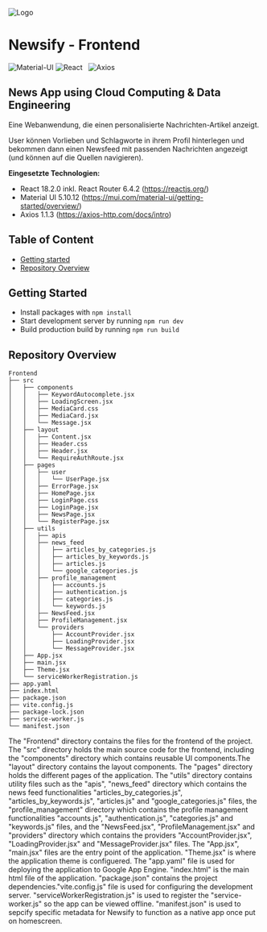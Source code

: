 
![Logo](https://avatars.githubusercontent.com/u/117459812?s=200&v=4)
#   Newsify - Frontend
![Material-UI](https://img.shields.io/badge/Material--UI-0081CB?style=for-the-badge&logo=material-ui&logoColor=white)
![React](https://img.shields.io/badge/React-20232A?style=for-the-badge&logo=react&logoColor=61DAFB)&nbsp;&nbsp; 
![Axios](https://img.shields.io/badge/Axios-5A29E4?style=for-the-badge&logo=axios&logoColor=white)&nbsp;&nbsp; 

## News App using Cloud Computing & Data Engineering

Eine Webanwendung, die einen personalisierte Nachrichten-Artikel anzeigt.

User können Vorlieben und Schlagworte in ihrem Profil hinterlegen und bekommen dann einen Newsfeed mit passenden Nachrichten angezeigt (und können auf die Quellen navigieren).

**Eingesetzte Technologien:**
* React 18.2.0 inkl. React Router 6.4.2 (https://reactjs.org/)
* Material UI 5.10.12 (https://mui.com/material-ui/getting-started/overview/)
* Axios 1.1.3 (https://axios-http.com/docs/intro)

## Table of Content
- [Getting started](#getting-started)
- [Repository Overview](#repository-overview)

## Getting Started
* Install packages with `npm install`
* Start development server by running `npm run dev`
* Build production build by running `npm run build`

## Repository Overview

```
Frontend
├── src
│   ├── components
│   │   ├── KeywordAutocomplete.jsx
│   │   ├── LoadingScreen.jsx
│   │   ├── MediaCard.css
│   │   ├── MediaCard.jsx
│   │   └── Message.jsx
│   ├── layout
│   │   ├── Content.jsx
│   │   ├── Header.css
│   │   ├── Header.jsx
│   │   └── RequireAuthRoute.jsx
│   ├── pages
│   │   ├── user
│   │   │   └── UserPage.jsx
│   │   ├── ErrorPage.jsx
│   │   ├── HomePage.jsx
│   │   ├── LoginPage.css
│   │   ├── LoginPage.jsx
│   │   ├── NewsPage.jsx
│   │   └── RegisterPage.jsx
│   ├── utils
│   │   ├── apis
│   │   ├── news_feed
│   │   │   ├── articles_by_categories.js
│   │   │   ├── articles_by_keywords.js
│   │   │   ├── articles.js
│   │   │   └── google_categories.js
│   │   ├── profile_management
│   │   │   ├── accounts.js
│   │   │   ├── authentication.js
│   │   │   ├── categories.js
│   │   │   └── keywords.js
│   │   ├── NewsFeed.jsx
│   │   ├── ProfileManagement.jsx
│   │   └── providers
│   │       ├── AccountProvider.jsx
│   │       ├── LoadingProvider.jsx
│   │       └── MessageProvider.jsx
│   ├── App.jsx
│   ├── main.jsx
│   ├── Theme.jsx
│   └── serviceWorkerRegistration.js
├── app.yaml
├── index.html
├── package.json
├── vite.config.js
├── package-lock.json
├── service-worker.js
└── manifest.json
```

The "Frontend" directory contains the files for the frontend of the project. The "src" directory holds the main source code for the frontend, including the "components" directory which contains reusable UI components.The "layout" directory contains the layout components. The "pages" directory holds the different pages of the application. The "utils" directory contains utility files such as the "apis", "news_feed" directory which contains the news feed functionalities "articles_by_categories.js", "articles_by_keywords.js", "articles.js" and "google_categories.js" files, the "profile_management" directory which contains the profile management functionalities "accounts.js", "authentication.js", "categories.js" and "keywords.js" files, and the "NewsFeed.jsx", "ProfileManagement.jsx" and "providers" directory which contains the providers "AccountProvider.jsx", "LoadingProvider.jsx" and "MessageProvider.jsx" files. The "App.jsx", "main.jsx" files are the entry point of the application. 
"Theme.jsx" is where the application theme is configuered. The "app.yaml" file is used for deploying the application to Google App Engine. "index.html" is the main html file of the application. "package.json" contains the project dependencies."vite.config.js" file is used for configuring the development server. "serviceWorkerRegistration.js" is used to register the "service-worker.js" so the app can be viewed offline. "manifest.json" is used to sepcify specific metadata for Newsify to function as a native app once put on homescreen.  

